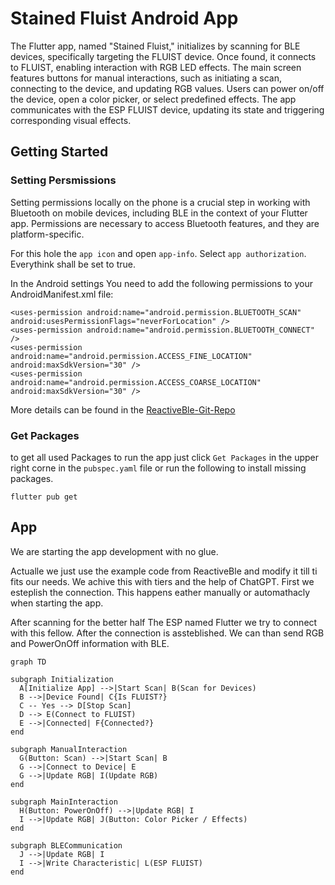# Stained Fluist Android App

The Flutter app, named "Stained Fluist," initializes by scanning for BLE devices, specifically targeting the FLUIST device. Once found, it connects to FLUIST, enabling interaction with RGB LED effects. The main screen features buttons for manual interactions, such as initiating a scan, connecting to the device, and updating RGB values. Users can power on/off the device, open a color picker, or select predefined effects. The app communicates with the ESP FLUIST device, updating its state and triggering corresponding visual effects.

## Getting Started

### Setting Persmissions

Setting permissions locally on the phone is a crucial step in working with Bluetooth on mobile devices, including BLE in the context of your Flutter app. Permissions are necessary to access Bluetooth features, and they are platform-specific.

For this hole the `app icon` and open `app-info`. Select `app authorization`. Everythink shall be set to true.

In the Android settings You need to add the following permissions to your AndroidManifest.xml file:

    <uses-permission android:name="android.permission.BLUETOOTH_SCAN" android:usesPermissionFlags="neverForLocation" />
    <uses-permission android:name="android.permission.BLUETOOTH_CONNECT" />
    <uses-permission android:name="android.permission.ACCESS_FINE_LOCATION" android:maxSdkVersion="30" />
    <uses-permission android:name="android.permission.ACCESS_COARSE_LOCATION" android:maxSdkVersion="30" />

More details can be found in the [ReactiveBle-Git-Repo](https://github.com/PhilipsHue/flutter_reactive_ble)

### Get Packages

to get all used Packages to run the app just click `Get Packages` in the upper right corne in the `pubspec.yaml` file or run the following to install missing packages.

    flutter pub get

## App

We are starting the app development with no glue.

Actualle we just use the example code from ReactiveBle and modify it till ti fits our needs. We achive this with tiers and the help of ChatGPT.
First we esteplish the connection. This happens eather manually or automathacly when starting the app.

After scanning for the better half The ESP named Flutter we try to connect with this fellow. After the connection is assteblished. We can than send RGB and PowerOnOff information with BLE.

```mermaid
graph TD

subgraph Initialization
  A[Initialize App] -->|Start Scan| B(Scan for Devices)
  B -->|Device Found| C{Is FLUIST?}
  C -- Yes --> D[Stop Scan]
  D --> E(Connect to FLUIST)
  E -->|Connected| F{Connected?}
end

subgraph ManualInteraction
  G(Button: Scan) -->|Start Scan| B
  G -->|Connect to Device| E
  G -->|Update RGB| I(Update RGB)
end

subgraph MainInteraction
  H(Button: PowerOnOff) -->|Update RGB| I
  I -->|Update RGB| J(Button: Color Picker / Effects)
end

subgraph BLECommunication
  J -->|Update RGB| I
  I -->|Write Characteristic| L(ESP FLUIST)
end

```
